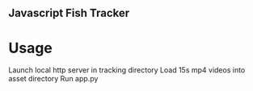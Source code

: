 ## Javascript Fish Tracker

# Usage

Launch local http server in tracking directory
Load 15s mp4 videos into asset directory
Run app.py
